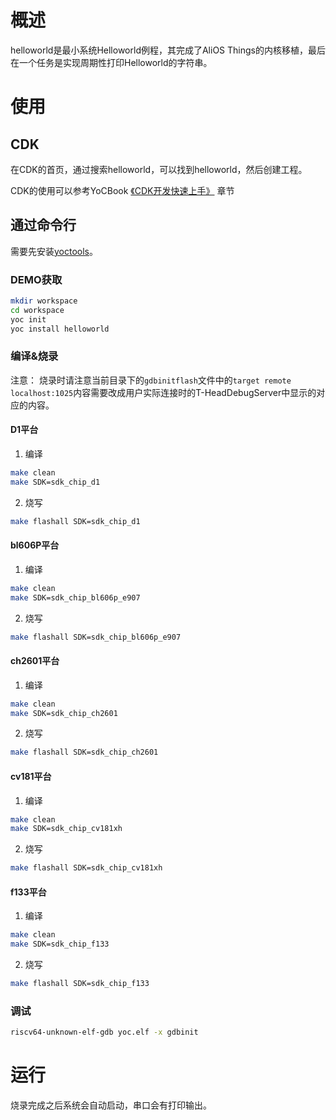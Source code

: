 # 概述
helloworld是最小系统Helloworld例程，其完成了AliOS Things的内核移植，最后在一个任务是实现周期性打印Helloworld的字符串。

# 使用
## CDK
在CDK的首页，通过搜索helloworld，可以找到helloworld，然后创建工程。

CDK的使用可以参考YoCBook [《CDK开发快速上手》](https://yoc.docs.t-head.cn/yocbook/Chapter2-%E5%BF%AB%E9%80%9F%E4%B8%8A%E6%89%8B%E6%8C%87%E5%BC%95/%E4%BD%BF%E7%94%A8CDK%E5%BC%80%E5%8F%91%E5%BF%AB%E9%80%9F%E4%B8%8A%E6%89%8B.html) 章节

## 通过命令行
需要先安装[yoctools](https://yoc.docs.t-head.cn/yocbook/Chapter2-%E5%BF%AB%E9%80%9F%E4%B8%8A%E6%89%8B%E6%8C%87%E5%BC%95/YocTools.html)。

### DEMO获取

```bash
mkdir workspace
cd workspace
yoc init
yoc install helloworld
```

### 编译&烧录

注意：
    烧录时请注意当前目录下的`gdbinitflash`文件中的`target remote localhost:1025`内容需要改成用户实际连接时的T-HeadDebugServer中显示的对应的内容。

#### D1平台

1. 编译

```bash
make clean
make SDK=sdk_chip_d1
```

2. 烧写

```bash
make flashall SDK=sdk_chip_d1
```

#### bl606P平台

1. 编译

```bash
make clean
make SDK=sdk_chip_bl606p_e907
```

2. 烧写

```bash
make flashall SDK=sdk_chip_bl606p_e907
```

#### ch2601平台

1. 编译

```bash
make clean
make SDK=sdk_chip_ch2601
```

2. 烧写

```bash
make flashall SDK=sdk_chip_ch2601
```

#### cv181平台

1. 编译

```bash
make clean
make SDK=sdk_chip_cv181xh
```

2. 烧写

```bash
make flashall SDK=sdk_chip_cv181xh
```

#### f133平台

1. 编译

```bash
make clean
make SDK=sdk_chip_f133
```

2. 烧写

```bash
make flashall SDK=sdk_chip_f133
```

### 调试

```bash
riscv64-unknown-elf-gdb yoc.elf -x gdbinit
```

# 运行
烧录完成之后系统会自动启动，串口会有打印输出。
